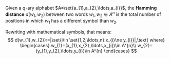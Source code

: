 Given a $q$-ary alphabet $A=\set{a_{1},a_{2},\ldots,a_{i}}$, the **Hamming distance** $d(w_{1}, w_{2})$ between two words $w_{1}, w_{2} \in A^{n}$ is the total number of positions in which $w_{1}$ has a different symbol than $w_{2}$.

Rewriting with mathematical symbols, that means: 
$$
d(w_{1},w_{2}):=|\set{i\in \set{1,2,\ldots,n}:x_{i}\ne y_{i}}|,\text{ where}
\begin{cases}
w_{1}=(x_{1},x_{2},\ldots,x_{i})\in A^{n}\\
w_{2}=(y_{1},y_{2},\ldots,y_{i})\in A^{n}
\end{cases}
$$

